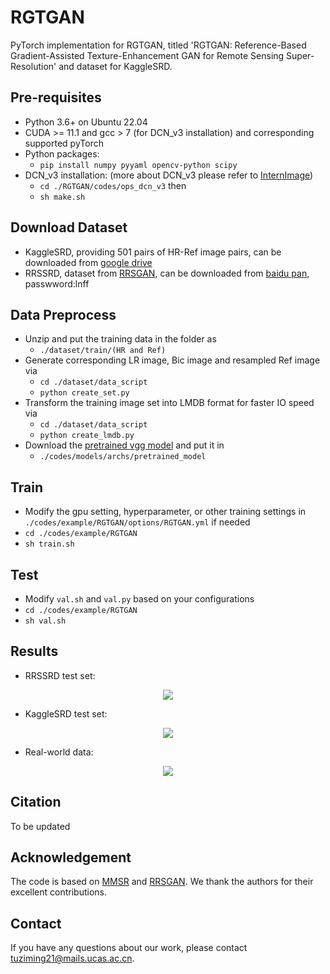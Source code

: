 # RGTGAN
PyTorch implementation for RGTGAN, titled 'RGTGAN: Reference-Based Gradient-Assisted Texture-Enhancement GAN for Remote Sensing Super-Resolution' and dataset for KaggleSRD.

## Pre-requisites
- Python 3.6+ on Ubuntu 22.04
- CUDA >= 11.1 and gcc > 7 (for DCN_v3 installation) and corresponding supported pyTorch
- Python packages:
  - `pip install numpy pyyaml opencv-python scipy`
- DCN_v3 installation: (more about DCN_v3 please refer to [InternImage](https://github.com/OpenGVLab/InternImage))
  - `cd ./RGTGAN/codes/ops_dcn_v3` then 
  - `sh make.sh`

## Download Dataset
- KaggleSRD, providing 501 pairs of HR-Ref image pairs, can be downloaded from [google drive](https://drive.google.com/file/d/1LydosS8NQeloly5vU7TX-vr1fZks6AXz/view?usp=drive_link)
- RRSSRD, dataset from [RRSGAN](https://github.com/dongrunmin/RRSGAN), can be downloaded from [baidu pan](https://pan.baidu.com/share/init?surl=M5HAlb9DqO5IOWQexETFaw), passwword:lnff

## Data Preprocess
- Unzip and put the training data in the folder as
  - `./dataset/train/(HR and Ref)`
- Generate corresponding LR image, Bic image and resampled Ref image via
  - `cd ./dataset/data_script`
  - `python create_set.py`
- Transform the training image set into LMDB format for faster IO speed via
  - `cd ./dataset/data_script`
  - `python create_lmdb.py`
- Download the [pretrained vgg model](https://download.pytorch.org/models/vgg19-dcbb9e9d.pth) and put it in
  - `./codes/models/archs/pretrained_model`

## Train
- Modify the gpu setting, hyperparameter, or other training settings in `./codes/example/RGTGAN/options/RGTGAN.yml` if needed
- `cd ./codes/example/RGTGAN`
- `sh train.sh`

## Test
- Modify `val.sh` and `val.py` based on your configurations
- `cd ./codes/example/RGTGAN`
- `sh val.sh`

## Results
- RRSSRD test set:
<p align="center">
  <img src="figures/Fig10.jpg">

- KaggleSRD test set:
<p align="center">
  <img src="figures/Fig11.jpg">

- Real-world data:
<p align="center">
  <img src="figures/Fig12.jpg">

</p>

## Citation
To be updated

## Acknowledgement
The code is based on [MMSR](https://github.com/open-mmlab/mmagic) and [RRSGAN](https://github.com/dongrunmin/RRSGAN). We thank the authors for their excellent contributions.


## Contact
If you have any questions about our work, please contact [tuziming21@mails.ucas.ac.cn](tuziming21@mails.ucas.ac.cn).
